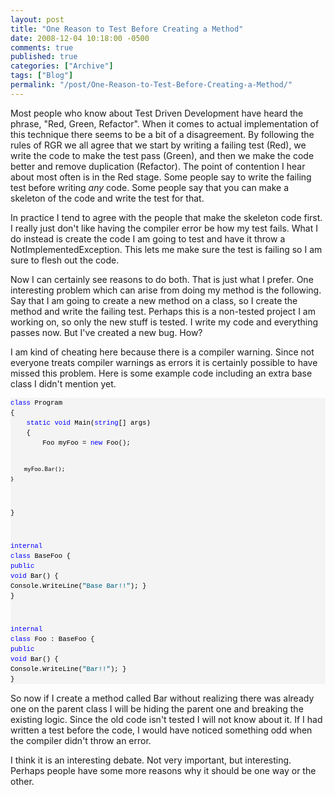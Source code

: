 ```yaml
---
layout: post
title: "One Reason to Test Before Creating a Method"
date: 2008-12-04 10:18:00 -0500
comments: true
published: true
categories: ["Archive"]
tags: ["Blog"]
permalink: "/post/One-Reason-to-Test-Before-Creating-a-Method/"
---
```

<!-- more -->



<p>Most people who know about Test Driven Development have heard the phrase, "Red, Green, Refactor". When it comes to actual implementation of this technique there seems to be a bit of a disagreement. By following the rules of RGR we all agree that we start by writing a failing test (Red), we write the code to make the test pass (Green), and then we make the code better and remove duplication (Refactor). The point of contention I hear about most often is in the Red stage. Some people say to write the failing test before writing <em>any </em>code. Some people say that you can make a skeleton of the code and write the test for that.</p>
<p>In practice I tend to agree with the people that make the skeleton code first. I really just don't like having the compiler error be how my test fails. What I do instead is create the code I am going to test and have it throw a NotImplementedException. This lets me make sure the test is failing so I am sure to flesh out the code.</p>
<p>Now I can certainly see reasons to do both. That is just what I prefer. One interesting problem which can arise from doing my method is the following. Say that I am going to create a new method on a class, so I create the method and write the failing test. Perhaps this is a non-tested project I am working on, so only the new stuff is tested. I write my code and everything passes now. But I've created a new bug. How?</p>
<p>I am kind of cheating here because there is a compiler warning. Since not everyone treats compiler warnings as errors it is certainly possible to have missed this problem. Here is some example code including an extra base class I didn't mention yet.</p>
<div>
<pre style="font-size: 8pt; margin: 0em; overflow: visible; width: 100%; color: black; line-height: 12pt; font-family: consolas, 'Courier New', courier, monospace; background-color: #f4f4f4; border-style: none; padding: 0px;"><span style="color: #0000ff">class</span> Program
{
    <span style="color: #0000ff">static</span> <span style="color: #0000ff">void</span> Main(<span style="color: #0000ff">string</span>[] args)
    {
        Foo myFoo = <span style="color: #0000ff">new</span> Foo();

        myFoo.Bar();
    }
}

<span style="color: #0000ff">internal</span> <span style="color: #0000ff">class</span> BaseFoo
{
    <span style="color: #0000ff">public</span> <span style="color: #0000ff">void</span> Bar()
    {
        Console.WriteLine(<span style="color: #006080">"Base Bar!!"</span>);
    }
}

<span style="color: #0000ff">internal</span> <span style="color: #0000ff">class</span> Foo : BaseFoo
{
    <span style="color: #0000ff">public</span> <span style="color: #0000ff">void</span> Bar()
    {
        Console.WriteLine(<span style="color: #006080">"Bar!!"</span>);
    }
}</pre>
</div>
<p>So now if I create a method called Bar without realizing there was already one on the parent class I will be hiding the parent one and breaking the existing logic. Since the old code isn't tested I will not know about it. If I had written a test before the code, I would have noticed something odd when the compiler didn't throw an error.</p>
<p>I think it is an interesting debate. Not very important, but interesting. Perhaps people have some more reasons why it should be one way or the other.</p>
